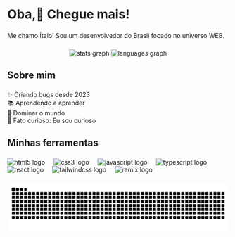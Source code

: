 <h1 align="left">Oba,👋 Chegue mais!</h1>

###

<p align="left">Me chamo Ítalo! Sou um desenvolvedor do Brasil focado no universo WEB.</p>

###

<div align="center">
  <img src="https://github-readme-stats.vercel.app/api?username=ItaloBrazucaDeveloper&hide_title=false&hide_rank=false&show_icons=true&include_all_commits=true&count_private=true&disable_animations=false&theme=dracula&locale=en&hide_border=false&order=1" height="150" alt="stats graph"  />
  <img src="https://github-readme-stats.vercel.app/api/top-langs?username=ItaloBrazucaDeveloper&locale=en&hide_title=false&layout=compact&card_width=320&langs_count=5&theme=dracula&hide_border=false&order=2" height="150" alt="languages graph"  />
</div>

###

<h2 align="left">Sobre mim</h2>

###

<p align="left">✨ Criando bugs desde 2023<br>📚 Aprendendo a aprender<br>🎯 Dominar o mundo<br>🎲 Fato curioso: Eu sou curioso</p>

###

<h2 align="left">Minhas ferramentas</h2>

###

<div align="left">
  <img src="https://cdn.jsdelivr.net/gh/devicons/devicon/icons/html5/html5-original.svg" height="40" alt="html5 logo"  />
  <img width="12" />
  <img src="https://cdn.jsdelivr.net/gh/devicons/devicon/icons/css3/css3-original.svg" height="40" alt="css3 logo"  />
  <img width="12" />
  <img src="https://cdn.jsdelivr.net/gh/devicons/devicon/icons/javascript/javascript-original.svg" height="40" alt="javascript logo"  />
  <img width="12" />
  <img src="https://cdn.jsdelivr.net/gh/devicons/devicon/icons/typescript/typescript-original.svg" height="40" alt="typescript logo"  />
  <img width="12" />
  <img src="https://cdn.jsdelivr.net/gh/devicons/devicon/icons/react/react-original.svg" height="40" alt="react logo"  />
  <img width="12" />
  <img src="https://skillicons.dev/icons?i=tailwind" height="40" alt="tailwindcss logo"  />
  <img width="12" />
  <img src="https://skillicons.dev/icons?i=remix" height="40" alt="remix logo"  />
</div>

###

<img src="https://raw.githubusercontent.com/ItaloBrazucaDeveloper/ItaloBrazucaDeveloper/output/snake.svg" alt="Snake animation" />

###
